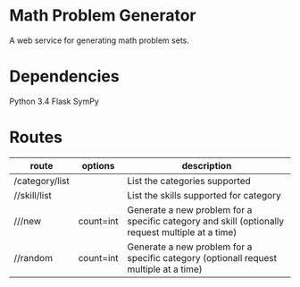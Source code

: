 Math Problem Generator
=================

A web service for generating math problem sets.

Dependencies
============
Python 3.4
Flask
SymPy

Routes
======

route                   | options   | description 
------------------------|-----------|-------------
/category/list          |           | List the categories supported
/<category>/skill/list  |           | List the skills supported for category
/<category>/<skill>/new | count=int | Generate a new problem for a specific category and skill (optionally request multiple at a time)
/<category>/random      | count=int | Generate a new problem for a specific category (optionall request multiple at a time)